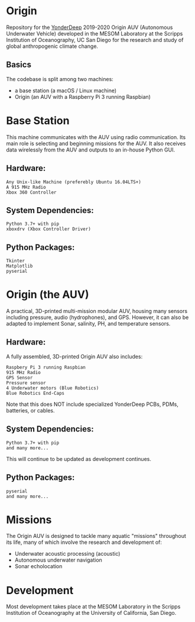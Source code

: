 # Origin
Repository for the [YonderDeep](https://www.yonderdeep.org/) 2019-2020 Origin AUV (Autonomous Underwater Vehicle) developed in the MESOM Laboratory at the Scripps Institution of Oceanography, UC San Diego for the research and study of global anthropogenic climate change.



## Basics
The codebase is split among two machines: 
  * a base station (a macOS / Linux machine)
  * Origin (an AUV with a Raspberry Pi 3 running Raspbian)

# Base Station
This machine communicates with the AUV using radio communication. Its main role is selecting and beginning missions for the AUV. It also receives data wirelessly from the AUV and outputs to an in-house Python GUI.

## Hardware:
    Any Unix-like Machine (preferebly Ubuntu 16.04LTS+)
    A 915 MHz Radio
    Xbox 360 Controller

## System Dependencies:
    Python 3.7+ with pip
    xboxdrv (Xbox Controller Driver)

## Python Packages:
    Tkinter
    Matplotlib
    pyserial

# Origin (the AUV)
A practical, 3D-printed multi-mission modular AUV, housing many sensors including pressure, audio (hydrophones), and GPS. However, it can also be adapted to implement Sonar, salinity, PH, and temperature sensors.

## Hardware:
A fully assembled, 3D-printed Origin AUV also includes:

    Raspbery Pi 3 running Raspbian
    915 MHz Radio
    GPS Sensor
    Pressure sensor
    4 Underwater motors (Blue Robotics)
    Blue Robotics End-Caps

Note that this does NOT include specialized YonderDeep PCBs, PDMs, batteries, or cables.

## System Dependencies:
    Python 3.7+ with pip
    and many more...
This will continue to be updated as development continues.

## Python Packages:
    pyserial
    and many more...
    
# Missions
The Origin AUV is designed to tackle many aquatic "missions" throughout its life, many of which involve the research and development of:

  * Underwater acoustic processing (acoustic)
  * Autonomous underwater navigation
  * Sonar echolocation 

# Development
Most development takes place at the MESOM Laboratory in the Scripps Institution of Oceanography at the University of California, San Diego.

